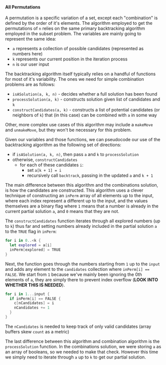 #### All Permutations

A permutation is a specific variation of a set, except each "combination" is defined by
the order of it's elements. The algorithm employed to get the permutations of `n` relies
on the same primary backtracking algorithm employed in the subset problem. The variables
are mainly going to represent the same idea:
  - `a` represents a collection of possible candidates (represented as numbers here)
  - `k` represents our current position in the iteration process
  - `n` is our user input

The backtracking algorithm itself typically relies on a handful of functions for most of
it's variability. The ones we need for simple combination problems are as follows:

  - `isASolution(a, k, n)` - decides whether a full solution has been found
  - `processSolution(a, k)` - constructs solution given list of candidates and `k`
  - `constructCandidates(a, k)` - constructs a list of potential candidates (or neighbors of `k`) that
    (in this case) can be combined with `a` in some way

Other, more complex use cases of this algorithm may include a `makeMove` and `unmakeMove`, but they
won't be necessary for this problem.

Given our variables and those functions, we can pseudocode our use of the backtracking algorithm
as the following set of directions:
  - if `isASolution(a, k, n)`, then pass `a` and `k` to `processSolution`
  - otherwise, `constructCandidates`
    - for each of these candidates `i`:
      - set `a[k + 1] = i`
      - recursively call `backtrack`, passing in the updated `a` and `k + 1`

The main difference between this algorithm and the combinations solution, is how the candidates are
constructed. This algorithm uses a clever technique of constructing an `inPerm` array of all elements up to the input,
where each index represent a different up to the input, and the values themselves are a binary flag where
`1` means that a number is already in the current partial solution `a`, and `0` means that they are not.

The `constructCandidates` function iterates through all explored numbers (up to `k`) thus far and setting
numbers already included in the partial solution `a` to the `TRUE` flag in `inPerm`:

```.swift
for i in 0..<k {
  let explored = a[i]
  inPerm[explored] = TRUE
}
```

Next, the function goes through the numbers starting from `1` up to the `input` and adds any element to the
`candidates` collection where `inPerm[i] == FALSE`. We start from `1` because we've mainly been ignoring the
0th elements of `a`, they are simply there to prevent index overflow (**LOOK INTO WHETHER THIS IS NEEDED**).

```.swift
for i in 1...input {
  if inPerm[i] == FALSE {
    c[nCandidates] = i
    nCandidates += 1
  }
}
```
The `nCandidates` is needed to keep track of only valid candidates (array buffers skew `count` as a metric)

The last difference between this algorithm and combination algorithm is the `processSolution` function. In
the combinations solution, we were storing `a` as an array of booleans, so we needed to make that check. However
this time we simply need to iterate through `a` up to `k` to get our partial solution.
